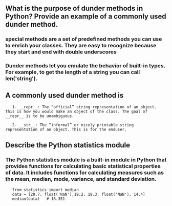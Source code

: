 ## What is the purpose of dunder methods in Python? Provide an example of a commonly used dunder method.
### special methods are a set of predefined methods you can use to enrich your classes. They are easy to recognize because they start and end with double underscores
### Dunder methods let you emulate the behavior of built-in types. For example, to get the length of a string you can call len('string').

## A commonly used dunder method is
       1- __repr__: The “official” string representation of an object. This is how you would make an object of the class. The goal of __repr__ is to be unambiguous.

       2- __str__: The “informal” or nicely printable string representation of an object. This is for the enduser.

## Describe the Python statistics module 
### The Python statistics module is a built-in module in Python that provides functions for calculating basic statistical properties of data. It includes functions for calculating measures such as the mean, median, mode, variance, and standard deviation.

       from statistics import median
       data = [20.7, float('NaN'),19.2, 18.3, float('NaN'), 14.4]
       median(data)   # 16.351

